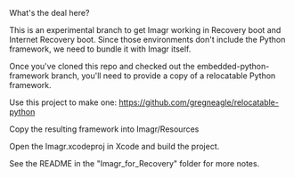 What's the deal here?

This is an experimental branch to get Imagr working in Recovery boot and Internet Recovery boot. Since those environments don't include the Python framework, we need to bundle it with Imagr itself.

Once you've cloned this repo and checked out the embedded-python-framework branch, you'll need to provide a copy of a relocatable Python framework.

Use this project to make one:
https://github.com/gregneagle/relocatable-python

Copy the resulting framework into Imagr/Resources

Open the Imagr.xcodeproj in Xcode and build the project.

See the README in the "Imagr_for_Recovery" folder for more notes.

